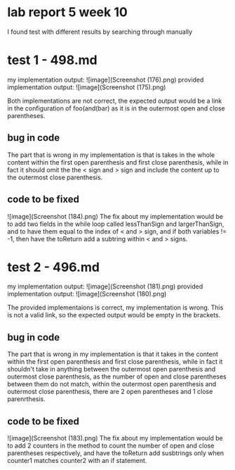 # lab report 5 week 10
I found test with different results by searching through manually

# test 1 - 498.md
my implementation output:
![image](Screenshot (176).png)
provided implementation output:
![image](Screenshot (175).png)

Both implementations are not correct, 
the expected output would be a link in the configuration of foo(and(bar) as it is in the outermost open and close parentheses. 
## bug in code
The part that is wrong in my implementation is that is takes in the whole content within the first open parenthesis and first close parenthesis,
while in fact it should omit the the < sign and > sign and include the content up to the outermost close parenthesis. 
## code to be fixed
![image](Screenshot (184).png)
The fix about my implementation would be to add two fields in the while loop called lessThanSign and largerThanSign, 
and to have them equal to the index of < and > sign, and if both variables != -1, then have the toReturn add a subtring within < and > signs.

# test 2 - 496.md
my implementation output:
![image](Screenshot (181).png)
provided implementation output:
![image](Screenshot (180).png)

The provided implementaions is correct, my implementation is wrong. 
This is not a valid link, so the expected output would be empty in the brackets.
## bug in code
The part that is wrong in my implementation is that it takes in the content within the first open parenthesis and first close parenthesis,
while in fact it shouldn't take in anything between the outermost open parenthesis and outermost close parenthesis,
as the number of open and close parentheses between them do not match, 
within the outermost open parenthesis and outermost close parenthesis, 
there are 2 open parentheses and 1 close parenrthesis. 
## code to be fixed
![image](Screenshot (183).png)
The fix about my implementation would be to add 2 counters in the method to count the number of open and close parentheses respectively, 
and have the toReturn add susbtrings only when counter1 matches counter2 with an if statement. 
